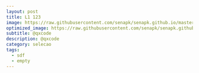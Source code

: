 ```yaml
---
layout: post
title: L1 123
image: https://raw.githubusercontent.com/senapk/senapk.github.io/master/base/002/__capa.jpg
optimized_image: https://raw.githubusercontent.com/senapk/senapk.github.io/master/base/.thumb/002/Readme.jpg
subtitle: @qxcode
description: @qxcode
category: selecao
tags:
  - sdf
  - empty
---
```

<!-- DON'T EDIT THIS FILE, GENERATED BY SCRIPT -->
<!-- DON'T EDIT THIS FILE, GENERATED BY SCRIPT -->
<!-- DON'T EDIT THIS FILE, GENERATED BY SCRIPT -->
<!-- DON'T EDIT THIS FILE, GENERATED BY SCRIPT -->
<!-- DON'T EDIT THIS FILE, GENERATED BY SCRIPT -->


